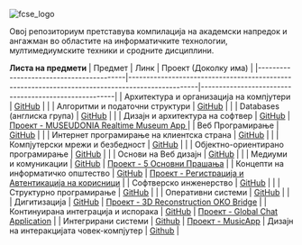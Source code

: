 ![fcse_logo](https://github.com/BeratAhmetaj/Museudonia/blob/main/Gif%20Animations/Logo_FINKI_UKIM_EN/Logo_FINKI_UKIM_EN_00000.png)

Овој репозиториум претставува компилација на академски напредок и ангажман во областите на информатичките технологии, мултимедиумските техники и сродните дисциплини.

**Листа на предмети**
| Предмет                                  | Линк                                                                                            | Проект (Доколку има)                                               |
|-----------------------------------------|-------------------------------------------------------------------------------------------------|------------------------------------------------------|
| Архитектура и организација на компјутери | [GitHub](https://github.com/BeratAhmetaj/FINKI/tree/main/AOK%20-%20%D0%90%D1%80%D1%85%D0%B8%D1%82%D0%B5%D0%BA%D1%82%D1%83%D1%80%D0%B0%20%D0%B8%20%D0%BE%D1%80%D0%B3%D0%B0%D0%BD%D0%B8%D0%B7%D0%B0%D1%86%D0%B8%D1%98%D0%B0%20%D0%BD%D0%B0%20%D0%BA%D0%BE%D0%BC%D0%BF%D1%98%D1%83%D1%82%D0%B5%D1%80%D0%B8) |                                                      |
| Алгоритми и податочни структури         | [GitHub](https://github.com/BeratAhmetaj/FINKI/tree/main/APS%20-%20%D0%90%D0%BB%D0%B3%D0%BE%D1%80%D0%B8%D1%82%D0%BC%D0%B8%20%D0%B8%20%D0%BF%D0%BE%D0%B4%D0%B0%D1%82%D0%BE%D1%87%D0%BD%D0%B8%20%D1%81%D1%82%D1%80%D1%83%D0%BA%D1%82%D1%83%D1%80%D0%B8) |                                                      |
| Databases (англиска група)              | [GitHub](https://github.com/BeratAhmetaj/FINKI/tree/main/DB%20-%20Databases)                     |                                                      |
| Дизајн и архитектура на софтвер         | [GitHub](https://github.com/BeratAhmetaj/FINKI/tree/main/DIANS%20-%20Design%20%26%20Architecture%20of%20Software) | [Проект - MUSEUDONIA Realtime Museum App ](https://github.com/BeratAhmetaj/Museudonia-Realtime-Museum-App) |
| Веб Програмирање                        | [GitHub](https://github.com/BeratAhmetaj/FINKI/tree/main/VP%20-%20Web%20Proggraming)            |                                                      |
| Интернет програмирање на клиентска страна | [GitHub](https://github.com/BeratAhmetaj/FINKI/tree/main/IPNKS%20-%20%D0%98%D0%BD%D1%82%D0%B5%D1%80%D0%BD%D0%B5%D1%82%20%D0%BF%D1%80%D0%BE%D0%B3%D1%80%D0%B0%D0%BC%D0%B8%D1%80%D0%B0%D1%9A%D0%B5%20%D0%BD%D0%B0%20%D0%BA%D0%BB%D0%B8%D0%B5%D0%BD%D1%82%D1%81%D0%BA%D0%B0%20%D1%81%D1%82%D1%80%D0%B0%D0%BD%D0%B0) |                                                      |
| Компјутерски мрежи и безбедност         | [GitHub](https://github.com/BeratAhmetaj/FINKI/tree/main/KMB%20-%20%D0%9A%D0%BE%D0%BC%D0%BF%D1%98%D1%83%D1%82%D0%B5%D1%80%D1%81%D0%BA%D0%B8%20%D0%BC%D1%80%D0%B5%D0%B6%D0%B8%20%D0%B8%20%D0%B1%D0%B5%D0%B7%D0%B1%D0%B5%D0%B4%D0%BD%D0%BE%D1%81%D1%82) |                                                      |
| Објектно-ориентирано програмирање       | [GitHub](https://github.com/BeratAhmetaj/FINKI/tree/main/OOP%20-%20%D0%9E%D0%B1%D1%98%D0%B5%D0%BA%D1%82%D0%BD%D0%BE%20%D0%BE%D1%80%D0%B8%D0%B5%D0%BD%D1%82%D0%B8%D1%80%D0%B0%D0%BD%D0%BE%20%D0%BF%D1%80%D0%BE%D0%B3%D1%80%D0%B0%D0%BC%D0%B8%D1%80%D0%B0%D1%9A%D0%B5) |                                                      |
| Основи на Веб дизајн                    | [GitHub](https://github.com/BeratAhmetaj/FINKI/tree/main/ONVD%20-%20%D0%9E%D1%81%D0%BD%D0%BE%D0%B2%D0%B8%20%D0%BD%D0%B0%20%D0%B2%D0%B5%D0%B1%20%D0%B4%D0%B8%D0%B7%D0%B0%D1%98%D0%BD) |                                                      |
| Медиуми и комуникации                    | [GitHub](https://github.com/BeratAhmetaj/FINKI/tree/main/MIK%20-%20%D0%9C%D0%B5%D0%B4%D0%B8%D1%83%D0%BC%D0%B8%20%D0%B8%20%D0%9A%D0%BE%D0%BC%D1%83%D0%BD%D0%B8%D0%BA%D0%B0%D1%86%D0%B8%D0%B8) | [Проект - 5 Основни Прашања](https://youtu.be/R8_0LVn-pq8)             |
| Концепти на информатичко општество      | [GitHub](https://github.com/BeratAhmetaj/FINKI/tree/main/KNIO%20-%20%D0%9A%D0%BE%D0%BD%D1%86%D0%B5%D0%BF%D1%82%D0%B8%20%D0%BD%D0%B0%20%D0%B8%D0%BD%D1%84оратичко%20%D0%BE%D0%BF%D1%88%D1%82%D0%B5%D1%81%D1%82%D0%B2%D0%BE) | [Проект - Регистрација и Автентикација на корисници](https://youtu.be/IyZgn9l3WEQ)             |
| Софтверско инженерство                  | [GitHub](https://github.com/BeratAhmetaj/FINKI/tree/main/SI%20-%20Software%20Engineering)         |                                                      |
| Структурно програмирање                 | [GitHub](https://github.com/BeratAhmetaj/FINKI/tree/main/SP%20-%20%D0%A1%D1%82%D1%80%D1%83%D0%BA%D1%82%D1%83%D1%80%D0%BD%D0%BE%20%D0%BF%D1%80%D0%BE%D0%B3%D1%80%D0%B0%D0%BC%D0%B8%D1%80%D0%B0%D1%9A%D0%B5) |                                                      |
| Оперативни системи                      | [GitHub](https://github.com/BeratAhmetaj/FINKI/tree/main/OS%20-%20%D0%9E%D0%BF%D0%B5%D1%80%D0%B0%D1%82%D0%B8%D0%B2%D0%BD%D0%B8%20%D1%81%D0%B8%D1%81%D1%82%D0%B5%D0%BC%D0%B8) |                                                      |
| Дигитизација                            | [GitHub](https://github.com/BeratAhmetaj/FINKI/tree/main/D-%20%D0%94%D0%B8%D0%B3%D0%B8%D1%82%D0%B8%D0%B7%D0%B0%D1%86%D0%B8%D1%98%D0%B0)                        | [Проект - 3D Reconstruction OKO Bridge](https://github.com/BeratAhmetaj/3D-Reconstruction-OKO-Bridge) |
|  Континуирана интеграција и испорака                            | [GitHub](https://github.com/BeratAhmetaj/FINKI-Academic-Journey/tree/main/KIII%20-%20%D0%9A%D0%BE%D0%BD%D1%82%D0%B8%D0%BD%D1%83%D0%B8%D1%80%D0%B0%D0%BD%D0%B0%20%D0%B8%D0%BD%D1%82%D0%B5%D0%B3%D1%80%D0%B0%D1%86%D0%B8%D1%98%D0%B0%20%D0%B8%20%D0%B8%D1%81%D0%BF%D0%BE%D1%80%D0%B0%D0%BA%D0%B0/Labs)                        | [Проект - Global Chat Application](https://github.com/BeratAhmetaj/Global-Chat-App-KIII) |
| Интегрирани системи | [Github](https://github.com/BeratAhmetaj/FINKI-Academic-Journey/tree/main/IS%20-%20Integrated%20Systems) | [Проект - MusicApp](https://github.com/BeratAhmetaj/MusicApp)
| Дизајн на интеракцијата човек-компјутер | [Github](https://github.com/BeratAhmetaj/FINKI-Academic-Journey/tree/main/DNIC%20-%20Design%20of%20Interaction%20Human-Computer) | 
